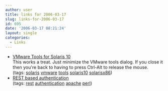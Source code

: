 ```yaml
---
author: user
title: links for 2006-03-17
slug: links-for-2006-03-17
id: 695
date: '2006-03-17 08:21:24'
layout: single
categories:
  - Links
---
```


*   [VMware Tools for Solaris 10](http://wotho2.ethz.ch/vmware/tools/)  
    This works a treat. Just minimize the VMware tools dialog. If you close it then you're back to having to press Ctrl-Alt to release the mouse.  
    (tags: [solaris](http://del.icio.us/superpat/solaris) [vmware](http://del.icio.us/superpat/vmware) [tools](http://del.icio.us/superpat/tools) [solaris10](http://del.icio.us/superpat/solaris10) [solarisx86](http://del.icio.us/superpat/solarisx86))  
*   [REST based authentication](http://www.berenddeboer.net/rest/authentication.html)  
    (tags: [rest](http://del.icio.us/superpat/rest) [authentication](http://del.icio.us/superpat/authentication) [apache](http://del.icio.us/superpat/apache) [perl](http://del.icio.us/superpat/perl))  
